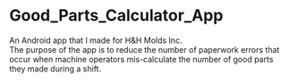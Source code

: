 # Good_Parts_Calculator_App
An Android app that I made for H&amp;H Molds Inc.  
The purpose of the app is to reduce the number of paperwork errors that occur when machine operators mis-calculate the number of good parts they made during a shift.
